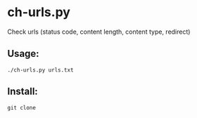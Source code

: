 # ch-urls.py
Check urls (status code, content length, content type, redirect)

## Usage: 
```
./ch-urls.py urls.txt
```
## Install:
```
git clone 
```
